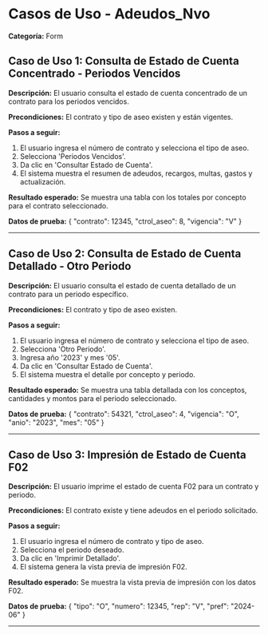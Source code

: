 # Casos de Uso - Adeudos_Nvo

**Categoría:** Form

## Caso de Uso 1: Consulta de Estado de Cuenta Concentrado - Periodos Vencidos

**Descripción:** El usuario consulta el estado de cuenta concentrado de un contrato para los periodos vencidos.

**Precondiciones:**
El contrato y tipo de aseo existen y están vigentes.

**Pasos a seguir:**
1. El usuario ingresa el número de contrato y selecciona el tipo de aseo.
2. Selecciona 'Periodos Vencidos'.
3. Da clic en 'Consultar Estado de Cuenta'.
4. El sistema muestra el resumen de adeudos, recargos, multas, gastos y actualización.

**Resultado esperado:**
Se muestra una tabla con los totales por concepto para el contrato seleccionado.

**Datos de prueba:**
{ "contrato": 12345, "ctrol_aseo": 8, "vigencia": "V" }

---

## Caso de Uso 2: Consulta de Estado de Cuenta Detallado - Otro Periodo

**Descripción:** El usuario consulta el estado de cuenta detallado de un contrato para un periodo específico.

**Precondiciones:**
El contrato y tipo de aseo existen.

**Pasos a seguir:**
1. El usuario ingresa el número de contrato y selecciona el tipo de aseo.
2. Selecciona 'Otro Periodo'.
3. Ingresa año '2023' y mes '05'.
4. Da clic en 'Consultar Estado de Cuenta'.
5. El sistema muestra el detalle por concepto y periodo.

**Resultado esperado:**
Se muestra una tabla detallada con los conceptos, cantidades y montos para el periodo seleccionado.

**Datos de prueba:**
{ "contrato": 54321, "ctrol_aseo": 4, "vigencia": "O", "anio": "2023", "mes": "05" }

---

## Caso de Uso 3: Impresión de Estado de Cuenta F02

**Descripción:** El usuario imprime el estado de cuenta F02 para un contrato y periodo.

**Precondiciones:**
El contrato existe y tiene adeudos en el periodo solicitado.

**Pasos a seguir:**
1. El usuario ingresa el número de contrato y tipo de aseo.
2. Selecciona el periodo deseado.
3. Da clic en 'Imprimir Detallado'.
4. El sistema genera la vista previa de impresión F02.

**Resultado esperado:**
Se muestra la vista previa de impresión con los datos F02.

**Datos de prueba:**
{ "tipo": "O", "numero": 12345, "rep": "V", "pref": "2024-06" }

---

